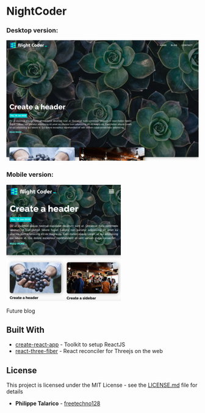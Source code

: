 # NightCoder

### Desktop version:
<img src="https://github.com/freetechno128/nightcoder/raw/master/preview.png" width="700">


### Mobile version:
<img src="https://github.com/freetechno128/nightcoder/raw/master/preview_mobile.png" width="300px">

Future blog

## Built With

* [create-react-app](https://github.com/facebook/create-react-app) - Toolkit to setup ReactJS
* [react-three-fiber](https://github.com/react-spring/react-three-fiber) -  React reconciler for Threejs on the web

## License

This project is licensed under the MIT License - see the [LICENSE.md](LICENSE.md) file for details

* **Philippe Talarico** - [freetechno128](https://github.com/freetechno128)
